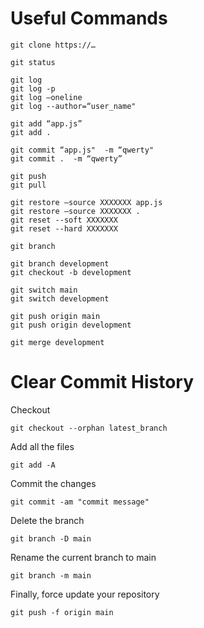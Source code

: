# Useful Commands

```
git clone https://…
```

```
git status
```

```
git log
git log -p
git log —oneline
git log --author=“user_name"
```

```
git add “app.js”
git add .
```

```
git commit “app.js"  -m “qwerty"
git commit .  -m “qwerty”
```

```
git push
git pull
```

```
git restore —source XXXXXXX app.js
git restore —source XXXXXXX .
git reset --soft XXXXXXX
git reset --hard XXXXXXX
```

```
git branch

git branch development
git checkout -b development

git switch main
git switch development

git push origin main
git push origin development

git merge development
```

# Clear Commit History

Checkout    
```
git checkout --orphan latest_branch
```

Add all the files   
```
git add -A
```

Commit the changes    
```
git commit -am "commit message"
```

Delete the branch   
```
git branch -D main
```

Rename the current branch to main
```
git branch -m main
```

Finally, force update your repository
```
git push -f origin main
```
